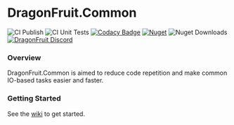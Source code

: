 # DragonFruit.Common

![CI Publish](https://github.com/dragonfruitnetwork/DragonFruit.Common/workflows/Publish/badge.svg)
![CI Unit Tests](https://github.com/dragonfruitnetwork/DragonFruit.Common/workflows/Unit%20Tests/badge.svg)
[![Codacy Badge](https://app.codacy.com/project/badge/Grade/55343888c7e945b3b7d9d4760309ccb4)](https://www.codacy.com/gh/dragonfruitnetwork/DragonFruit.Common?utm_source=github.com&amp;utm_medium=referral&amp;utm_content=dragonfruitnetwork/DragonFruit.Common&amp;utm_campaign=Badge_Grade)
[![Nuget](https://img.shields.io/nuget/v/DragonFruit.Common.Data)](https://nuget.org/packages/DragonFruit.Common.Data)
![Nuget Downloads](https://img.shields.io/nuget/dt/DragonFruit.Common.Data)
[![DragonFruit Discord](https://img.shields.io/discord/482528405292843018?label=Discord&style=popout)](https://discord.gg/VA26u5Z)

### Overview
DragonFruit.Common is aimed to reduce code repetition and make common IO-based tasks easier and faster.

### Getting Started

See the [wiki](https://github.com/dragonfruitnetwork/DragonFruit.Common/wiki) to get started.
